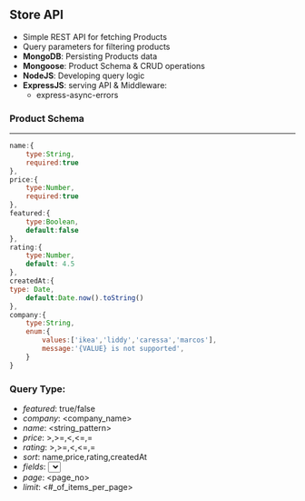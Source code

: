 ## Store API 
* Simple REST API for fetching Products
* Query parameters for filtering products
* **MongoDB**: Persisting Products data
* **Mongoose**: Product Schema & CRUD operations 
* **NodeJS**: Developing query logic 
* **ExpressJS**: serving API & Middleware:
  * express-async-errors
  
### Product Schema
---

```javascript
name:{
    type:String,
    required:true
},
price:{
    type:Number,
    required:true
},
featured:{
    type:Boolean,
    default:false
},
rating:{
    type:Number,
    default: 4.5
},
createdAt:{
type: Date,
    default:Date.now().toString()
},
company:{
    type:String,
    enum:{
        values:['ikea','liddy','caressa','marcos'],
        message:'{VALUE} is not supported',
    }
}
```

### Query Type:
* _featured_: true/false
* _company_: <company_name>
* _name_: <string_pattern>
* _price_: >,>=,<,<=,= 
* _rating_: >,>=,<,<=,= 
* _sort_: name,price,rating,createdAt
* _fields_: <select particular fields>
* _page_: <page_no>
* _limit_: <#_of_items_per_page>
